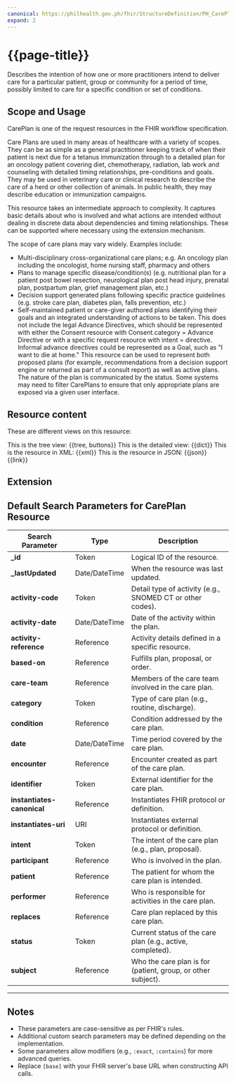 ```yaml
---
canonical: https://philhealth.gov.ph/fhir/StructureDefinition/PH_CarePlan
expand: 2
---
```


# {{page-title}}

Describes the intention of how one or more practitioners intend to deliver care for a particular patient, group or community for a period of time, possibly limited to care for a specific condition or set of conditions.


## Scope and Usage

CarePlan is one of the request resources in the FHIR workflow specification.

Care Plans are used in many areas of healthcare with a variety of scopes. They can be as simple as a general practitioner keeping track of when their patient is next due for a tetanus immunization through to a detailed plan for an oncology patient covering diet, chemotherapy, radiation, lab work and counseling with detailed timing relationships, pre-conditions and goals. They may be used in veterinary care or clinical research to describe the care of a herd or other collection of animals. In public health, they may describe education or immunization campaigns.

This resource takes an intermediate approach to complexity. It captures basic details about who is involved and what actions are intended without dealing in discrete data about dependencies and timing relationships. These can be supported where necessary using the extension mechanism.

The scope of care plans may vary widely. Examples include:

- Multi-disciplinary cross-organizational care plans; e.g. An oncology plan including the oncologist, home nursing staff, pharmacy and others
- Plans to manage specific disease/condition(s) (e.g. nutritional plan for a patient post bowel resection, neurological plan post head injury, prenatal plan, postpartum plan, grief management plan, etc.)
- Decision support generated plans following specific practice guidelines (e.g. stroke care plan, diabetes plan, falls prevention, etc.)
- Self-maintained patient or care-giver authored plans identifying their goals and an integrated understanding of actions to be taken. This does not include the legal Advance Directives, which should be represented with either the Consent resource with Consent.category = Advance Directive or with a specific request resource with intent = directive. Informal advance directives could be represented as a Goal, such as "I want to die at home."
This resource can be used to represent both proposed plans (for example, recommendations from a decision support engine or returned as part of a consult report) as well as active plans. The nature of the plan is communicated by the status. Some systems may need to filter CarePlans to ensure that only appropriate plans are exposed via a given user interface.


## Resource content

These are different views on this resource:

<tabs>
<tab title="Overview">
	This is the tree view:
	{{tree, buttons}}
</tab>
<tab title="Detailed view">
	This is the detailed view:
	{{dict}}
</tab>
<tab title="XML">
	This is the resource in XML:
	{{xml}}
</tab>
<tab title="JSON">	
	This is the resource in JSON:
	{{json}}
</tab>
<tab title="Link">
	{{link}}
</tab>
</tabs>

## Extension

## Default Search Parameters for CarePlan Resource

| **Search Parameter**      | **Type**       | **Description**                                                                 |
|---------------------------|----------------|---------------------------------------------------------------------------------|
| **_id**                   | Token          | Logical ID of the resource.                                                    |
| **_lastUpdated**           | Date/DateTime  | When the resource was last updated.                                            |
| **activity-code**         | Token          | Detail type of activity (e.g., SNOMED CT or other codes).                      |
| **activity-date**         | Date/DateTime  | Date of the activity within the plan.                                          |
| **activity-reference**    | Reference      | Activity details defined in a specific resource.                               |
| **based-on**              | Reference      | Fulfills plan, proposal, or order.                                             |
| **care-team**             | Reference      | Members of the care team involved in the care plan.                            |
| **category**              | Token          | Type of care plan (e.g., routine, discharge).                                  |
| **condition**             | Reference      | Condition addressed by the care plan.                                          |
| **date**                  | Date/DateTime  | Time period covered by the care plan.                                          |
| **encounter**             | Reference      | Encounter created as part of the care plan.                                    |
| **identifier**            | Token          | External identifier for the care plan.                                         |
| **instantiates-canonical**| Reference      | Instantiates FHIR protocol or definition.                                      |
| **instantiates-uri**      | URI            | Instantiates external protocol or definition.                                  |
| **intent**                | Token          | The intent of the care plan (e.g., plan, proposal).                            |
| **participant**           | Reference      | Who is involved in the plan.                                                   |
| **patient**               | Reference      | The patient for whom the care plan is intended.                                |
| **performer**             | Reference      | Who is responsible for activities in the care plan.                            |
| **replaces**              | Reference      | Care plan replaced by this care plan.                                          |
| **status**                | Token          | Current status of the care plan (e.g., active, completed).                     |
| **subject**               | Reference      | Who the care plan is for (patient, group, or other subject).                   |

---

## Notes
- These parameters are case-sensitive as per FHIR's rules.
- Additional custom search parameters may be defined depending on the implementation.
- Some parameters allow modifiers (e.g., `:exact`, `:contains`) for more advanced queries.
- Replace `[base]` with your FHIR server's base URL when constructing API calls.
